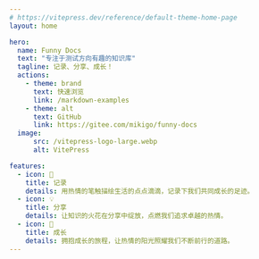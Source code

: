 ```yaml
---
# https://vitepress.dev/reference/default-theme-home-page
layout: home

hero:
  name: Funny Docs
  text: "专注于测试方向有趣的知识库"
  tagline: 记录、分享、成长！
  actions:
    - theme: brand
      text: 快速浏览
      link: /markdown-examples
    - theme: alt
      text: GitHub
      link: https://gitee.com/mikigo/funny-docs
  image:
      src: /vitepress-logo-large.webp
      alt: VitePress

features:
  - icon: 📝
    title: 记录
    details: 用热情的笔触描绘生活的点点滴滴，记录下我们共同成长的足迹。
  - icon: 💡
    title: 分享
    details: 让知识的火花在分享中绽放，点燃我们追求卓越的热情。
  - icon: 🚀
    title: 成长
    details: 拥抱成长的旅程，让热情的阳光照耀我们不断前行的道路。
---
```

<style>
:root {
  --vp-home-hero-name-color: transparent;
  --vp-home-hero-name-background: -webkit-linear-gradient(120deg, #bd34fe 30%, #41d1ff);

  --vp-home-hero-image-background-image: linear-gradient(-45deg, #bd34fe 50%, #47caff 50%);
  --vp-home-hero-image-filter: blur(44px);
}

@media (min-width: 640px) {
  :root {
    --vp-home-hero-image-filter: blur(56px);
  }
}

@media (min-width: 960px) {
  :root {
    --vp-home-hero-image-filter: blur(68px);
  }
}
</style>